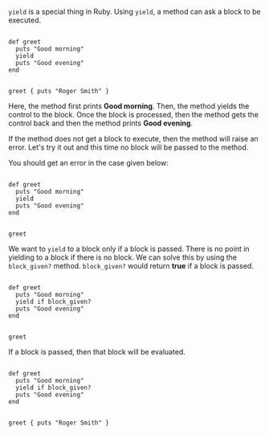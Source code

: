 `yield` is a special thing in Ruby.
Using `yield`, a method can
ask a block to be executed.

<Editor lang="ruby">
<code>
def greet
  puts "Good morning"
  yield
  puts "Good evening"
end

greet { puts "Roger Smith" }
</code>
</Editor>

Here, the method first prints **Good morning**.
Then, the method yields the control to the block.
Once the block is processed, then the method gets
the control back
and
then the method prints **Good evening**.

If the method does not get a block to execute, then
the method will raise an error.
Let's try it out and this time no block will be
passed to the method.

You should get an error in the case given below:

<Editor lang="ruby">
<code>
def greet
  puts "Good morning"
  yield
  puts "Good evening"
end

greet
</code>
</Editor>

We want to `yield` to a block
only if a block is passed.
There is no point in yielding
to a block if there is no block.
We can solve this by using the `block_given?` method.
`block_given?` would return
**true** if a block is passed.

<Editor lang="ruby">
<code>
def greet
  puts "Good morning"
  yield if block_given?
  puts "Good evening"
end

greet
</code>
</Editor>

If a block is passed, then that block
will be evaluated.

<Editor lang="ruby">
<code>
def greet
  puts "Good morning"
  yield if block_given?
  puts "Good evening"
end

greet { puts "Roger Smith" }
</code>
</Editor>